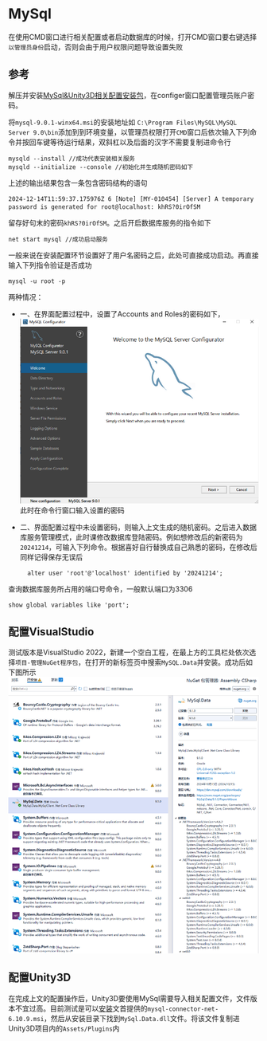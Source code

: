 # MySql
在使用CMD窗口进行相关配置或者启动数据库的时候，打开CMD窗口要右键选择```以管理员身份```启动，否则会由于用户权限问题导致设置失败
<!-- 
## 完整参考
[网络配置教程](https://cloud.tencent.com/developer/article/1998427)
-->
## 参考
解压并安装[MySql&Unity3D相关配置安装包](https://kdocs.cn/l/caYrXJ5B3avH)，在configer窗口配置管理员账户密码。

将```mysql-9.0.1-winx64.msi```的安装地址如 ```C:\Program Files\MySQL\MySQL Server 9.0\bin```添加到到环境变量，以管理员权限打开```CMD```窗口后依次输入下列命令并按回车键等待运行结果，双斜杠以及后面的汉字不需要复制进命令行
    
    mysqld --install //成功代表安装相关服务
    mysqld --initialize --console //初始化并生成随机密码如下
    

上述的输出结果包含一条包含密码结构的语句
    
    2024-12-14T11:59:37.175976Z 6 [Note] [MY-010454] [Server] A temporary password is generated for root@localhost: khRS?0irOfSM

留存好句末的密码```khRS?0irOfSM```。之后开启数据库服务的指令如下

    net start mysql //成功启动服务

一般来说在安装配置环节设置好了用户名密码之后，此处可直接成功启动。再直接输入下列指令验证是否成功

    mysql -u root -p

两种情况：
- 一、在界面配置过程中，设置了Accounts and Roles的密码如下，
![](https://github.com/DigitalMediaRD/TechnicalManual/blob/main/src/MySql/001.png)此时在命令行窗口输入设置的密码
- 二、界面配置过程中未设置密码，则输入上文生成的随机密码。之后进入数据库服务管理模式，此时课修改数据库登陆密码。例如想修改后的新密码为```20241214```，可输入下列命令。根据喜好自行替换成自己熟悉的密码，在修改后同样记得保存无误后


        alter user 'root'@'localhost' identified by '20241214';



查询数据库服务所占用的端口号命令，一般默认端口为3306
    
    show global variables like 'port';

## 配置VisualStudio
测试版本是VisualStudio 2022，新建一个空白工程，在最上方的工具栏处依次选择```项目-管理NuGet程序包```，在打开的新标签页中搜索```MySQL.Data```并安装。成功后如下图所示
![](https://github.com/DigitalMediaRD/TechnicalManual/blob/main/src/MySql/100.png)

## 配置Unity3D

在完成上文的配置操作后，Unity3D要使用MySql需要导入相关配置文件，文件版本不宜过高。目前测试是可以[安装](https://downloads.mysql.com/archives/c-net/)文首提供的```mysql-connector-net-6.10.9.msi```，然后从安装目录下找到```MySql.Data.dll```文件。将该文件复制进Unity3D项目内的```Assets/Plugins```内

<!-- 
## 配置VisualStudio 2022

[VS2022链接Mysql教程](https://blog.csdn.net/qq_48515185/article/details/131841349)


-->
